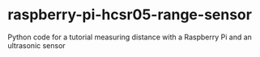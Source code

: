 # raspberry-pi-hcsr05-range-sensor
Python code for a tutorial measuring distance with a Raspberry Pi and an ultrasonic sensor
